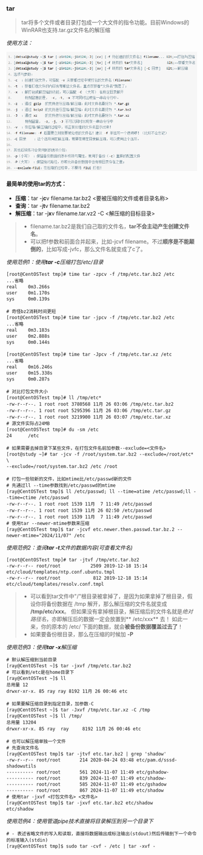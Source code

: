 ### tar
> tar将多个文件或者目录打包成一个大文件的指令功能。目前Windows的WinRAR也支持.tar.gz文件名的解压缩


*使用方法：*

![0](/img/10Chapter/Capture3.PNG)

#### 最简单的使用tar的方式：
- **压缩**：tar -j**c**v filename.tar.bz2 <要被压缩的文件或者目录名称>
- **查询**：tar -j**t**v filename.tar.bz2
- **解压缩**：tar -j**x**v filename.tar.vz2 -C <解压缩的目标目录>
> - filename.tar.bz2是我们自己取的文件名，**tar不会主动产生创建文件名**。
> - 可以把f参数和前面合并起来，比如-jcvf filename。不过**顺序是不能颠倒的**，比如写成-jvfc，那么文件名就变成了c了。

*使用范例1：使用**tar -c**压缩打包/etc/目录*
```Shell
[root@CentOSTest tmp]# time tar -zpcv -f /tmp/etc.tar.bz2 /etc
...省略
real    0m3.266s
user    0m1.170s
sys     0m0.139s

# 奇怪bz2消耗时间更短
[root@CentOSTest tmp]# time tar -jpcv -f /tmp/etc.tar.bz2 /etc
...省略
real    0m3.183s
user    0m2.888s
sys     0m0.144s

[root@CentOSTest tmp]# time tar -Jpcv -f /tmp/etc.tar.xz /etc
...省略
real    0m16.246s
user    0m15.338s
sys     0m0.287s

# 对比打包文件大小
[root@CentOSTest tmp]# ll /tmp/etc*
-rw-r--r--. 1 root root 3780568 11月 26 03:06 /tmp/etc.tar.bz2
-rw-r--r--. 1 root root 5295396 11月 26 03:06 /tmp/etc.tar.gz
-rw-r--r--. 1 root root 3219900 11月 26 03:07 /tmp/etc.tar.xz
# 源文件实际占24MB
[root@CentOSTest tmp]# du -sm /etc
24      /etc

# 如果需要去掉目录下某些文件，在打包文件名前加参数--exclude=<文件名>
[root@study ~]# tar -jcv -f /root/system.tar.bz2 --exclude=/root/etc* \
--exclude=/root/system.tar.bz2 /etc /root

# 打包一些较新的文件，比如mtime比/etc/passwd新的文件
# 先通过ll --time参数找到/etc/passwd的mtime
[ray@CentOSTest tmp]$ ll /etc/passwd; ll --time=atime /etc/passwd;ll --time=ctime /etc/passwd
-rw-r--r--. 1 root root 1539 11月  7 11:49 /etc/passwd
-rw-r--r--. 1 root root 1539 11月 26 02:50 /etc/passwd
-rw-r--r--. 1 root root 1539 11月  7 11:49 /etc/passwd
# 使用tar --newer-mtime参数来压缩
[ray@CentOSTest tmp]$ tar -jcvf etc.newer.then.passwd.tar.bz.2 --newer-mtime="2024/11/07" /etc
```

*使用范例2：查阅**tar -t**文件的数据内容(可查看文件名)*
```Shell
[root@CentOSTest tmp]# tar -jtvf /tmp/etc.tar.bz2 
-rw-r--r-- root/root           2509 2019-12-18 15:14 etc/cloud/templates/ntp.conf.ubuntu.tmpl
-rw-r--r-- root/root            812 2019-12-18 15:14 etc/cloud/templates/resolv.conf.tmpl
```
> - 可以看到tar文件中"/"根目录被拿掉了，是因为如果拿掉了根目录，假设你将备份数据在 /tmp 解开，那么解压缩的文件名就变成 **/tmp/etc/xxx**。
但如果没有拿掉根目录，解压缩后的文件名就是*绝对路径名*，亦即解压后的数据一定会放置到** /etc/xxx** 去！
如此一来，你的原本的 /etc/ 下面的数据，就会**被备份数据覆盖过去了**！
> - 如果要备份根目录，那么在压缩的时候加 **-P**

*使用范例3：使用**tar -x**解压缩*
```Shell
# 默认解压缩到当前目录
[ray@CentOSTest ~]$ tar -jxvf /tmp/etc.tar.bz2 
# 可以看到/etc是在home目录下
[ray@CentOSTest ~]$ ll
总用量 12
drwxr-xr-x. 85 ray ray 8192 11月 26 00:46 etc

# 如果要解压缩目录到指定目录，加参数-C
[ray@CentOSTest ~]$ tar -Jxvf /tmp/etc.tar.xz -C /tmp
[ray@CentOSTest ~]$ ll /tmp/
总用量 13204
drwxr-xr-x. 85 ray  ray     8192 11月 26 00:46 etc

# 也可以解压缩单独一个文件
# 先查询文件名
[ray@CentOSTest tmp]$ tar -jtvf etc.tar.bz2 | grep 'shadow'
-rw-r--r-- root/root       214 2020-04-24 03:48 etc/pam.d/sssd-shadowutils
---------- root/root       561 2024-11-07 11:49 etc/gshadow-
---------- root/root       839 2024-11-07 11:49 etc/shadow-
---------- root/root       585 2024-11-07 11:49 etc/gshadow
---------- root/root       867 2024-11-07 11:49 etc/shadow
# 使用tar -jxvf <打包文件名> <文件名>
[ray@CentOSTest tmp]$ tar -jxvf etc.tar.bz2 etc/shadow
etc/shadow
```

*使用范例4：使用管道pipe技术直接将目录解压到另一个目录下*
```Shell
# - 表述省略文件的写入和读取，直接将数据输出成标注输出(stdout)然后传输到下一个命令的标准输入(stdin)
[ray@CentOSTest tmp]$ sudo tar -cvf - /etc | tar -xvf -
```

